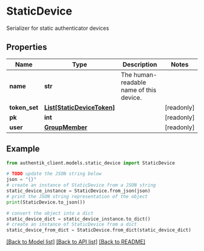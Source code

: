 # StaticDevice

Serializer for static authenticator devices

## Properties

Name | Type | Description | Notes
------------ | ------------- | ------------- | -------------
**name** | **str** | The human-readable name of this device. | 
**token_set** | [**List[StaticDeviceToken]**](StaticDeviceToken.md) |  | [readonly] 
**pk** | **int** |  | [readonly] 
**user** | [**GroupMember**](GroupMember.md) |  | [readonly] 

## Example

```python
from authentik_client.models.static_device import StaticDevice

# TODO update the JSON string below
json = "{}"
# create an instance of StaticDevice from a JSON string
static_device_instance = StaticDevice.from_json(json)
# print the JSON string representation of the object
print(StaticDevice.to_json())

# convert the object into a dict
static_device_dict = static_device_instance.to_dict()
# create an instance of StaticDevice from a dict
static_device_from_dict = StaticDevice.from_dict(static_device_dict)
```
[[Back to Model list]](../README.md#documentation-for-models) [[Back to API list]](../README.md#documentation-for-api-endpoints) [[Back to README]](../README.md)


